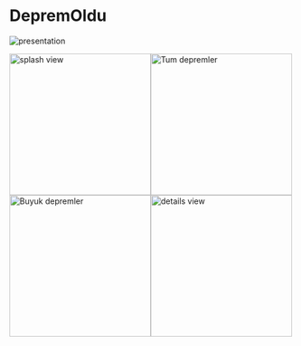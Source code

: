 # DepremOldu

![presentation ](https://user-images.githubusercontent.com/77584235/227500700-0178d4aa-cbec-4bae-9d64-43f02515e05f.png)

<img width="250" alt="splash view" src="https://user-images.githubusercontent.com/77584235/227500736-4364dcb5-f067-4673-9824-1bea05e1a68b.png"><img width="250" alt="Tum depremler" src="https://user-images.githubusercontent.com/77584235/227500773-6423f5d3-0250-4e43-9711-bb596aa7175d.png"><img width="250" alt="Buyuk depremler" src="https://user-images.githubusercontent.com/77584235/227500789-9cc63034-85be-4a5b-86d7-f9c0ea83edf4.png"><img width="250" alt="details view" src="https://user-images.githubusercontent.com/77584235/227500816-2837c443-5374-4cb5-a1e9-de8811bb1aba.png">







